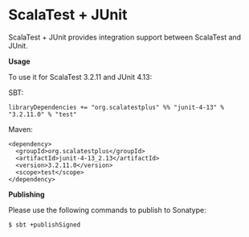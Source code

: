 # ScalaTest + JUnit
ScalaTest + JUnit provides integration support between ScalaTest and JUnit.

**Usage**

To use it for ScalaTest 3.2.11 and JUnit 4.13: 

SBT: 

```
libraryDependencies += "org.scalatestplus" %% "junit-4-13" % "3.2.11.0" % "test"
```

Maven: 

```
<dependency>
  <groupId>org.scalatestplus</groupId>
  <artifactId>junit-4-13_2.13</artifactId>
  <version>3.2.11.0</version>
  <scope>test</scope>
</dependency>
```

**Publishing**

Please use the following commands to publish to Sonatype: 

```
$ sbt +publishSigned
```